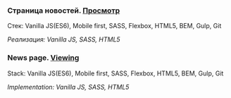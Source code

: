 ### Страница новостей. [Просмотр](https://human97.github.io/space_x_launch_list/dist/)

Стек: Vanilla JS(ES6), Mobile first, SASS, Flexbox, HTML5, BEM, Gulp, Git

*Реализация: Vanilla JS, SASS, HTML5*


### News page. [Viewing](https://human97.github.io/space_x_launch_list/dist/)

Stack: Vanilla JS(ES6), Mobile first, SASS, Flexbox, HTML5, BEM, Gulp, Git

*Implementation: Vanilla JS, SASS, HTML5*
